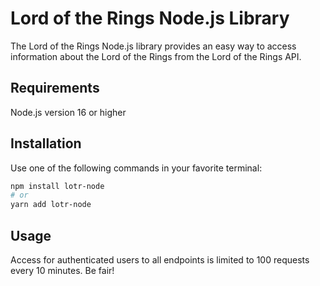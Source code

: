 # Lord of the Rings Node.js Library
The Lord of the Rings Node.js library provides an easy way to access information about the Lord of the Rings from the Lord of the Rings API.

## Requirements
Node.js version 16 or higher

## Installation
Use one of the following commands in your favorite terminal:

```sh
npm install lotr-node
# or
yarn add lotr-node
```



## Usage 
Access for authenticated users to all endpoints is limited to 100 requests every 10 minutes. Be fair!

